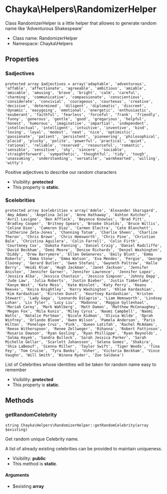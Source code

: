 Chayka\Helpers\RandomizerHelper
===============

Class RandomizerHelper is a little helper that allowes to generate random name
like &#039;Adventurous Shakespeare&#039;




* Class name: RandomizerHelper
* Namespace: Chayka\Helpers





Properties
----------


### $adjectives

    protected array $adjectives = array('adaptable', 'adventurous', 'affable', 'affectionate', 'agreeable', 'ambitious', 'amiable', 'amicable', 'amusing', 'brave', 'bright', 'calm', 'careful', 'charming', 'communicative', 'compassionate', 'conscientious', 'considerate', 'convivial', 'courageous', 'courteous', 'creative', 'decisive', 'determined', 'diligent', 'diplomatic', 'discreet', 'dynamic', 'easygoing', 'emotional', 'energetic', 'enthusiastic', 'exuberant', 'faithful', 'fearless', 'forceful', 'frank', 'friendly', 'funny', 'generous', 'gentle', 'good', 'gregarious', 'helpful', 'honest', 'humorous', 'imaginative', 'impartial', 'independent', 'intellectual', 'intelligent', 'intuitive', 'inventive', 'kind', 'loving', 'loyal', 'modest', 'neat', 'nice', 'optimistic', 'passionate', 'patient', 'persistent', 'pioneering', 'philosophical', 'placid', 'plucky', 'polite', 'powerful', 'practical', 'quiet', 'rational', 'reliable', 'reserved', 'resourceful', 'romantic', 'sensible', 'sensitive', 'shy', 'sincere', 'sociable', 'straightforward', 'sympathetic', 'thoughtful', 'tidy', 'tough', 'unassuming', 'understanding', 'versatile', 'warmhearted', 'willing', 'witty')

Positive adjectives to describe our random characters



* Visibility: **protected**
* This property is **static**.


### $celebrities

    protected array $celebrities = array('Adele', 'Alexander Skarsgard', 'Amy Adams', 'Angelina Jolie', 'Anne Hathaway', 'Ashton Kutcher', 'Avril Lavigne', 'Ben Affleck', 'Beyonce Knowles', 'Brad Pitt', 'Bradley Cooper', 'Britney Spears', 'Brooke Shields', 'Bruce Willis', 'Celine Dion', 'Cameron Diaz', 'Carmen Electra', 'Cate Blanchett', 'Catherine Zeta-Jones', 'Channing Tatum', 'Charlie Sheen', 'Charlize Theron', 'Chris Brown', 'Chris Hemsworth', 'Chris Pine', 'Christian Bale', 'Christina Aguilera', 'Colin Farrell', 'Colin Firth', 'Courteney Cox', 'Dakota Fanning', 'Daniel Craig', 'Daniel Radcliffe', 'David Beckham', 'Demi Moore', 'Denise Richards', 'Denzel Washington', 'Diddy', 'Drew Barrymore', 'Ellen DeGeneres', 'Emily Blunt', 'Emma Roberts', 'Emma Stone', 'Emma Watson', 'Eva Mendes', 'Fergie', 'George Clooney', 'Gerard Butler', 'Gwen Stefani', 'Gwyneth Paltrow', 'Halle Berry', 'Heidi Klum', 'Hugh Jackman', 'Janet Jackson', 'Jennifer Aniston', 'Jennifer Garner', 'Jennifer Lawrence', 'Jennifer Lopez', 'Jessica Alba', 'Jessica Chastain', 'Jessica Simpson', 'Johnny Depp', 'Jude Law', 'Julia Roberts', 'Justin Bieber', 'Justin Timberlake', 'Kanye West', 'Kate Moss', 'Kate Winslet', 'Katy Perry', 'Keanu Reeves', 'Keira Knightley', 'Kerry Washington', 'Khloe Kardashian', 'Kim Kardashian', 'Kirsten Dunst', 'Kourtney Kardashian', 'Kristen Stewart', 'Lady Gaga', 'Leonardo DiCaprio', 'Liam Hemsworth', 'Lindsay Lohan', 'Liv Tyler', 'Lucy Liu', 'Madonna', 'Maggie Gyllenhaal', 'Mariah Carey', 'Mark Wahlberg', 'Matt Damon', 'Matthew McConaughey', 'Megan Fox', 'Mila Kunis', 'Miley Cyrus', 'Naomi Campbell', 'Naomi Watts', 'Natalie Portman', 'Nicole Kidman', 'Olivia Wilde', 'Oprah Winfrey', 'Orlando Bloom', 'Owen Wilson', 'Pamela Anderson', 'Paris Hilton', 'Penelope Cruz', 'Pink', 'Queen Latifah', 'Rachel McAdams', 'Reese Witherspoon', 'Renee Zellweger', 'Rihanna', 'Robert Pattinson', 'Rosario Dawson', 'Ryan Gosling', 'Ryan Phillippe', 'Ryan Reynolds', 'Salma Hayek', 'Sandra Bullock', 'Sarah Jessica Parker', 'Sarah Michelle Gellar', 'Scarlett Johansson', 'Selena Gomez', 'Shakira', 'Shia LaBeouf', 'Sienna Miller', 'Taylor Swift', 'Tiger Woods', 'Tina Fey', 'Tom Cruise', 'Tyra Banks', 'Usher', 'Victoria Beckham', 'Vince Vaughn', 'Will Smith', 'Winona Ryder', 'Zoe Saldana')

List of Celebrities whose identities will be taken for random name easy to remember



* Visibility: **protected**
* This property is **static**.


Methods
-------


### getRandomCelebrity

    string Chayka\Helpers\RandomizerHelper::getRandomCelebrity(array $existing)

Get random unique Celebrity name.

A list of already existing celebrities can be provided to maintain uniqueness.

* Visibility: **public**
* This method is **static**.


#### Arguments
* $existing **array**


